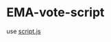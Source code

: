 # EMA-vote-script
use [script.js](https://github.com/IZSSERAFIM/EMA-vote-script/blob/main/script.js)
